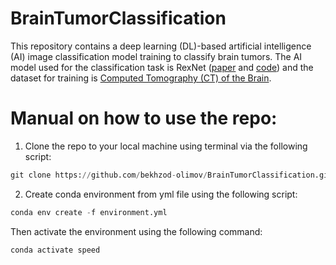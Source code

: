 # BrainTumorClassification

This repository contains a deep learning (DL)-based artificial intelligence (AI) image classification model training to classify brain tumors. The AI model used for the classification task is RexNet ([paper](https://arxiv.org/pdf/2007.00992.pdf) and [code](https://github.com/clovaai/rexnet)) and the dataset for training is [Computed Tomography (CT) of the Brain](https://www.kaggle.com/datasets/trainingdatapro/computed-tomography-ct-of-the-brain/).

# Manual on how to use the repo:

1. Clone the repo to your local machine using terminal via the following script:

```python
git clone https://github.com/bekhzod-olimov/BrainTumorClassification.git
```

2. Create conda environment from yml file using the following script:
```python
conda env create -f environment.yml
```
Then activate the environment using the following command:
```python
conda activate speed
```
